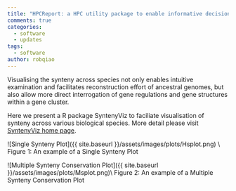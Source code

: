 ```yaml
---
title: "HPCReport: a HPC utility package to enable informative decision making"
comments: true
categories:
  - software
  - updates
tags:
  - software
author: robqiao
---
```


Visualising the synteny across species not only enables intuitive examination and facilitates reconstruction effort of ancestral genomes, but also allow more direct interrogation of gene regulations and gene structures within a gene cluster.

Here we present a R package SyntenyViz to faciliate visualisation of synteny across various biological species. More detail please visit [SyntenyViz home page](https://dpp4researchgroup.github.io/SyntenyViz/).

![Single Synteny Plot]({{ site.baseurl }}/assets/images/plots/Hsplot.png) \\
Figure 1: An example of a Single Synteny Plot

![Multiple Synteny Conservation Plot]({{ site.baseurl }}/assets/images/plots/Msplot.png)\\
Figure 2: An example of a Multiple Synteny Conservation Plot
